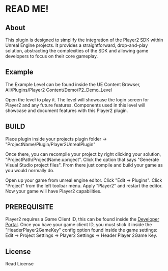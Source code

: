 # READ ME!

## About
This plugin is designed to simplify the integration of the Player2 SDK within Unreal Engine projects. It provides a straightforward, drop-and-play solution, abstracting the complexities of the SDK and allowing game developers to focus on their core gameplay.

## Example

The Example Level can be found inside the UE Content Browser, All/Plugins/Player2 Content/Demo/P2_Demo_Level

Open the level to play it. The level will showcase the login screen for Player2 and any future features. Components used in this level will showcase and document features with this Player2 plugin.

## BUILD

Place plugin inside your projects plugin folder ->  "ProjectName/Plugin/Player2UnrealPlugin"

Once there, you can recompile your project by right clicking your solution, "ProjectPath/ProjectName.uproject". Click the option that says "Generate Visual Studio project files". From there just compile and build your game as you would normally do.

Open up your game from unreal engine editor. Click "Edit -> Plugins". Click "Project" from the left toolbar menu. Apply "Player2" and restart the editor. Now your game will have Player2 capabilities. 

## PREREQUISITE

Player2 requires a Game Client ID, this can be found inside the [Developer Portal](https://player2.game/profile/developer). Once you have your game client ID, you must stick it inside the "HeaderPlayer2GameKey" config option found inside the game settings: Edit -> Project Settings -> Player2 Settings -> Header Player 2Game Key.

## License
Read License

